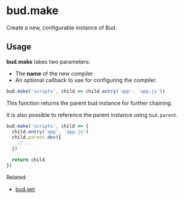 # bud.make

Create a new, configurable instance of Bud.

## Usage

**bud.make** takes two parameters:

- The **name** of the new compiler
- An optional callback to use for configuring the compiler.

```js
bud.make('scripts', child => child.entry('app', 'app.js'))
```

This function returns the parent bud instance for further chaining. 

It is also possible to reference the parent instance using `bud.parent`.

```js
bud.make('scripts', child => {
  child.entry('app', 'app.js')
  child.parent.dev({
    // ...
  })

  return child
})
```

Related:

- [bud.get](/docs/bud.get)
